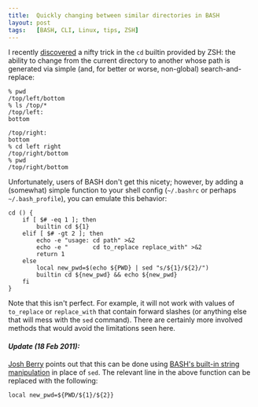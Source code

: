 ```yaml
---
title:  Quickly changing between similar directories in BASH
layout: post
tags:   [BASH, CLI, Linux, tips, ZSH]
---
```

I recently [discovered][zsh_cd] a nifty trick in the `cd` builtin provided by ZSH: the ability to
change from the current directory to another whose path is generated via simple (and, for better or
worse, non-global) search-and-replace:

    % pwd
    /top/left/bottom
    % ls /top/*
    /top/left:
    bottom

    /top/right:
    bottom
    % cd left right
    /top/right/bottom
    % pwd
    /top/right/bottom

Unfortunately, users of BASH don't get this nicety; however, by adding a (somewhat) simple function
to your shell config (`~/.bashrc` or perhaps `~/.bash_profile`), you can emulate this behavior:

    cd () {
        if [ $# -eq 1 ]; then
            builtin cd ${1}
        elif [ $# -gt 2 ]; then
            echo -e "usage: cd path" >&2
            echo -e "       cd to_replace replace_with" >&2
            return 1
        else
            local new_pwd=$(echo ${PWD} | sed "s/${1}/${2}/")
            builtin cd ${new_pwd} && echo ${new_pwd}
        fi
    }

Note that this isn't perfect. For example, it will not work with values of `to_replace` or
`replace_with` that contain forward slashes (or anything else that will mess with the `sed`
command). There are certainly more involved methods that would avoid the limitations seen here.

#### _Update (18 Feb 2011):_

[Josh Berry][josh_berry] points out that this can be done using [BASH's built-in string
manipulation][bash_strings] in place of `sed`. The relevant line in the above function can be
replaced with the following:

    local new_pwd=${PWD/${1}/${2}}

[zsh_cd]:       http://www.acm.uiuc.edu/workshops/zsh/cd.html
[josh_berry]:   http://josh-berry.blogspot.com
[bash_strings]: http://tldp.org/LDP/abs/html/string-manipulation.html
